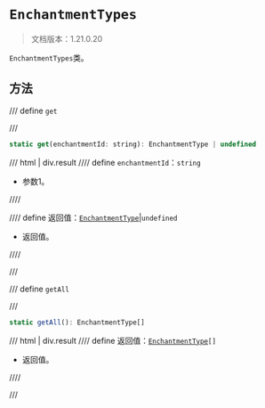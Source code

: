 # `EnchantmentTypes`

> 文档版本：1.21.0.20

`EnchantmentTypes`类。

## 方法

/// define
`get`


///

```js
static get(enchantmentId: string): EnchantmentType | undefined
```

/// html | div.result
//// define
`enchantmentId`：`string`

- 参数1。


////

//// define
返回值：[`EnchantmentType`](../enchantmenttype.md)|`undefined`

- 返回值。


////

///


/// define
`getAll`


///

```js
static getAll(): EnchantmentType[]
```

/// html | div.result
//// define
返回值：<code><a href="../enchantmenttype.md">EnchantmentType</a>[]</code>

- 返回值。


////

///

